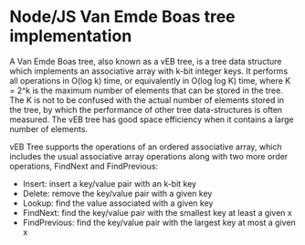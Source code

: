 # Node/JS Van Emde Boas tree implementation

A Van Emde Boas tree, also known as a vEB tree, is a tree data structure which implements an associative array with k-bit integer keys. It performs all operations in O(log k) time, or equivalently in O(log log K) time, where K = 2^k is the maximum number of elements that can be stored in the tree. The K is not to be confused with the actual number of elements stored in the tree, by which the performance of other tree data-structures is often measured. The vEB tree has good space efficiency when it contains a large number of elements.

vEB Tree supports the operations of an ordered associative array, which includes the usual associative array operations along with two more order operations, FindNext and FindPrevious:
- Insert: insert a key/value pair with an k-bit key
- Delete: remove the key/value pair with a given key
- Lookup: find the value associated with a given key
- FindNext: find the key/value pair with the smallest key at least a given x
- FindPrevious: find the key/value pair with the largest key at most a given x
